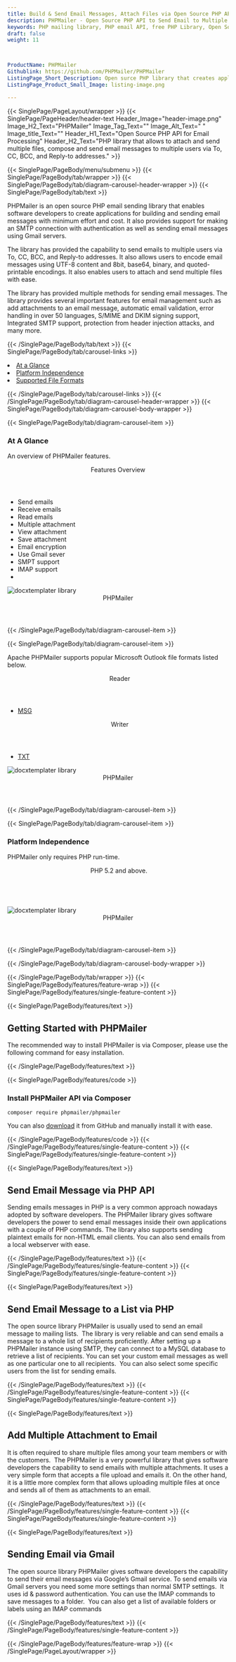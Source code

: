 ```yaml
---
title: Build & Send Email Messages, Attach Files via Open Source PHP APIs
description: PHPMailer - Open Source PHP API to Send Email to Multiple users via To, CC, BCC & Reply-to addresses. Make SMTP Connection & send email messages via Gmail sever.
keywords: PHP mailing library, PHP email API, free PHP Library, Open Source email Library, PHP PST programming, PHP EML, java Outlook MSG, Add Attachments to Email, PHP eml library, create  MSG email, Extract email messages, PHP outlook, PHP PST development, Conversion b/t MimeMessage, Conversion b/t EML and Outlook MSG
draft: false
weight: 11



ProductName: PHPMailer 
Githublink: https://github.com/PHPMailer/PHPMailer
ListingPage_Short_Description: Open surce PHP library that creates application for building and sending email messages with minimum effort and cost.
ListingPage_Product_Small_Image: listing-image.png 

---
```


{{< SinglePage/PageLayout/wrapper >}}
{{< SinglePage/PageHeader/header-text
Header_Image="header-image.png"
Image_H2_Text="PHPMailer"
Image_Tag_Text=""
Image_Alt_Text=" "
Image_title_Text=""
Header_H1_Text="Open Source PHP API for Email Processing"
Header_H2_Text="PHP library that allows to attach and send multiple files, compose and send email messages to multiple users via To, CC, BCC, and Reply-to addresses." >}}

{{< SinglePage/PageBody/menu/submenu >}}
{{< SinglePage/PageBody/tab/wrapper >}}
{{< SinglePage/PageBody/tab/diagram-carousel-header-wrapper >}}
{{< SinglePage/PageBody/tab/text >}}



<p>PHPMailer is an open source PHP email sending library that enables software developers to create applications for building and sending email messages with minimum effort and cost. It also provides support for making an SMTP connection with authentication as well as sending email messages using Gmail servers.</p>
<p>The library has provided the capability to send emails to multiple users via To, CC, BCC, and Reply-to addresses. It also allows users to encode email messages using UTF-8 content and 8bit, base64, binary, and quoted-printable encodings. It also enables users to attach and send multiple files with ease. </p>
<p>The library has provided multiple methods for sending email messages. The library provides several important features for email management such as add attachments to an email message, automatic email validation, error handling in over 50 languages, S/MIME and DKIM signing support, Integrated SMTP support, protection from header injection attacks, and many more.</p>

{{< /SinglePage/PageBody/tab/text >}}
{{< SinglePage/PageBody/tab/carousel-links >}}

<li data-target="#diagramcarousel" data-slide-to="0"><a href="#">At a Glance</a></li>
<li data-target="#diagramcarousel" data-slide-to="2"><a href="#">Platform Independence</a></li>
<li data-target="#diagramcarousel" data-slide-to="1"><a class="activetab" href="#">Supported File Formats</a></li>


{{< /SinglePage/PageBody/tab/carousel-links >}}
{{< /SinglePage/PageBody/tab/diagram-carousel-header-wrapper >}}
{{< SinglePage/PageBody/tab/diagram-carousel-body-wrapper >}}

{{< SinglePage/PageBody/tab/diagram-carousel-item >}}
<h3>At A Glance</h3>
<p>An overview of PHPMailer features.</p>
<div class="diagram1 d1-poi">
<div class="d1-row">
<div class="d1-col d1-right"><header>Features Overview</header>
<ul>
<li>Send emails</li>
<li>Receive emails</li>
<li>Read emails</li>
<li>Multiple attachment</li>
<li>View attachment</li>
<li>Save attachment</li>
<li>Email encryption</li>
<li>Use Gmail sever</li>
<li>SMPT support</li>
<li>IMAP support</li>
<li>
</ul>
</div>
</div>
<div class="d1-logo"><img class="bg-lite" src='listing-image.png' alt="docxtemplater library "><header>PHPMailer</header><footer><small></small></footer></div>
<!--/logo--></div>
<!--/diagram1-->
{{< /SinglePage/PageBody/tab/diagram-carousel-item >}}

{{< SinglePage/PageBody/tab/diagram-carousel-item >}}
<p>Apache PHPMailer supports popular Microsoft Outlook file formats listed below.</p>
<div class="diagram1 d2  d1-poi">
<div class="d1-row">
<div class="d1-col d1-left"><header><i class="fa fa-arrows-v "> </i> Reader</header>
<ul>
<li><a href="https://docs.fileformat.com/email/msg/">MSG</a></li>
</ul>
</div>
<!--/left-->
<div class="d1-col d1-right"><header><i class="fa  fa-long-arrow-down"> </i> Writer</header>
<ul>
<li><a href="https://docs.fileformat.com/word-processing/txt/">TXT</a></li>
</ul>
</div>
<!--/right--></div>
<!--/row-->
<div class="d1-logo"><img class="bg-lite" src='listing-image.png' alt="docxtemplater library "><header>PHPMailer</header><footer><small></small></footer></div>
<!--/logo--></div>
<!--/diagram2-->
{{< /SinglePage/PageBody/tab/diagram-carousel-item >}}

{{< SinglePage/PageBody/tab/diagram-carousel-item >}}
<h3>Platform Independence</h3>
<p>PHPMailer only requires PHP run-time.</p>
<div class="diagram1 d1-poi">
<div class="d1-row">
<div class="d1-col d1-left"><header><i class="fa fa-cubes"> </i>PHP 5.2 and above.</header></div>
<!--/left-->
<div class="d1-col d1-right"> </div>
<!--/right--></div>
<!--/row-->
<div class="d1-logo"><img class="bg-lite" src='listing-image.png' alt="docxtemplater library "><header>PHPMailer</header><footer><small></small></footer></div>
<!--/logo--></div>
<!--/diagram2 -->
{{< /SinglePage/PageBody/tab/diagram-carousel-item >}}

{{< /SinglePage/PageBody/tab/diagram-carousel-body-wrapper >}}

{{< /SinglePage/PageBody/tab/wrapper >}}
{{< SinglePage/PageBody/features/feature-wrap >}}
{{< SinglePage/PageBody/features/single-feature-content >}}

{{< SinglePage/PageBody/features/text >}}
<h2 class="h2title">Getting Started with PHPMailer</h2>
<p>The recommended way to install PHPMailer is via Composer, please use the following command for easy installation.</p>
{{< /SinglePage/PageBody/features/text >}}

{{< SinglePage/PageBody/features/code >}}
<h3>Install PHPMailer API via Composer </h3>
<pre><code class="html">composer require phpmailer/phpmailer <br></code></pre>
You can also <a href="https://github.com/PHPMailer/PHPMailer/archive/master.zip">download</a> it from GitHub and manually install it with ease.

{{< /SinglePage/PageBody/features/code >}}
{{< /SinglePage/PageBody/features/single-feature-content >}}
{{< SinglePage/PageBody/features/single-feature-content >}}

{{< SinglePage/PageBody/features/text >}}
<h2 class="h2title">Send Email Message via PHP API</h2>
<p>Sending emails messages in PHP is a very common approach nowadays adopted by software developers. The PHPMailer library gives software developers the power to send email messages inside their own applications with a couple of PHP commands. The library also supports sending plaintext emails for non-HTML email clients. You can also send emails from a local webserver with ease.</p>

{{< /SinglePage/PageBody/features/text >}}
{{< /SinglePage/PageBody/features/single-feature-content >}}
{{< SinglePage/PageBody/features/single-feature-content >}}

{{< SinglePage/PageBody/features/text >}}
<h2 class="h2title">Send Email Message to a List via PHP</h2>
<p>The open source library PHPMailer is usually used to send an email message to mailing lists.  The library is very reliable and can send emails a message to a whole list of recipients proficiently. After setting up a PHPMailer instance using SMTP, they can connect to a MySQL database to retrieve a list of recipients. You can set your custom email messages as well as one particular one to all recipients.  You can also select some specific users from the list for sending emails.</p>

{{< /SinglePage/PageBody/features/text >}}
{{< /SinglePage/PageBody/features/single-feature-content >}}
{{< SinglePage/PageBody/features/single-feature-content >}}

{{< SinglePage/PageBody/features/text >}}
<h2 class="h2title">Add Multiple Attachment to Email</h2>
<p>It is often required to share multiple files among your team members or with the customers.  The PHPMailer is a very powerful library that gives software developers the capability to send emails with multiple attachments. It uses a very simple form that accepts a file upload and emails it. On the other hand, it is a little more complex form that allows uploading multiple files at once and sends all of them as attachments to an email.</p>

{{< /SinglePage/PageBody/features/text >}}
{{< /SinglePage/PageBody/features/single-feature-content >}}
{{< SinglePage/PageBody/features/single-feature-content >}}

{{< SinglePage/PageBody/features/text >}}
<h2 class="h2title">Sending Email via Gmail</h2>
<p>The open source library PHPMailer gives software developers the capability to send their email messages via Google’s Gmail service. To send emails via Gmail servers you need some more settings than normal SMTP settings.  It uses id & password authentication. You can use the IMAP commands to save messages to a folder.  You can also get a list of available folders or labels using an IMAP commands</p>

{{< /SinglePage/PageBody/features/text >}}
{{< /SinglePage/PageBody/features/single-feature-content >}}

{{< /SinglePage/PageBody/features/feature-wrap >}}
{{< /SinglePage/PageLayout/wrapper >}}